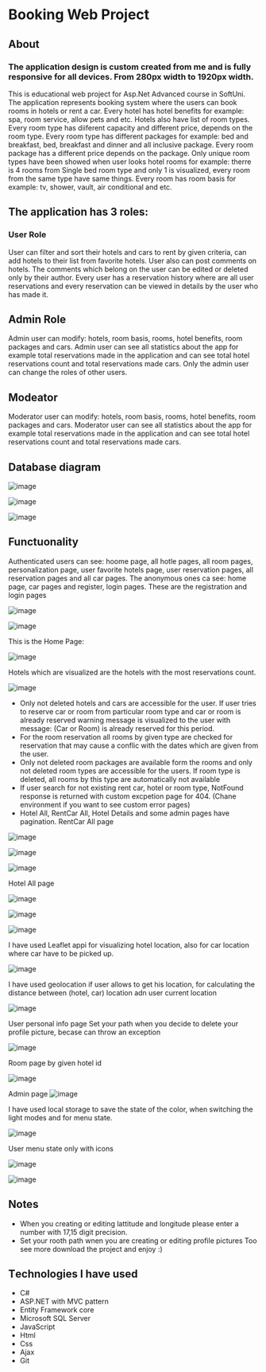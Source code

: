 # Booking Web Project

## About
### The application design is custom created from me and is fully responsive for all devices. From 280px width to 1920px width.
This is educational web project for Asp.Net Advanced course in SoftUni.
The application represents booking system where the users can book rooms in hotels or rent a car.
Every hotel has hotel benefits for example: spa, room service, allow pets and etc. Hotels also have list of room types. Every room type has diiferent capacity and different price, depends on the room type.
Every room type has different packages for example: bed and breakfast, bed, breakfast and dinner and all inclusive package. Every room package has a different price depends on the package.
Only unique room types have been showed when user looks hotel rooms for example: therre is 4 rooms from Single bed room type and only 1 is visualized, every room from the same type have same things.
Every room has room basis for example: tv, shower, vault, air conditional and etc.
## The application has 3 roles:
### User Role
User can filter and sort their hotels and cars to rent by given criteria, can add hotels to their list from favorite hotels. 
User also can post comments on hotels. The comments which belong on the user can be edited or deleted only by their author.
Every user has a reservation history where are all user reservations and every reservation can be viewed in details by the user who has made it.
## Admin Role
Admin user can modify: hotels, room basis, rooms, hotel benefits, room packages and cars.
Admin user can see all statistics about the app for example total reservations made in the application and can see total hotel reservations count and total reservations made cars.
Only the admin user can change the roles of other users.
## Modeator
Moderator user can modify: hotels, room basis, rooms, hotel benefits, room packages and cars.
Moderator user can see all statistics about the app for example total reservations made in the application and can see total hotel reservations count and total reservations made cars.

## Database diagram

![image](https://github.com/RosenYordanov2003/BookingWebProject/assets/107473016/5e70031f-7b89-4e36-8f06-6836964ee16d)

![image](https://github.com/RosenYordanov2003/BookingWebProject/assets/107473016/a8b09727-17be-4c87-8c77-73dd76b6a731)

![image](https://github.com/RosenYordanov2003/BookingWebProject/assets/107473016/ea8725d9-e359-4a75-9d70-72ec57eabf81)




## Functuonality
Authenticated users can see: hoome page, all hotle pages, all room pages, personalization page, user favorite hotels page, user reservation pages, all reservation pages and all car pages.
The anonymous ones ca see: home page, car pages and register, login pages.
These are the registration and login pages

![image](https://github.com/RosenYordanov2003/BookingWebProject/assets/107473016/65ed8384-b8db-459b-911a-02b605290e8b)

![image](https://github.com/RosenYordanov2003/BookingWebProject/assets/107473016/66c59eb0-3f4d-40e5-8595-ef352d9ae3e2)

This is the Home Page: 

![image](https://github.com/RosenYordanov2003/BookingWebProject/assets/107473016/ad9ae066-e4e2-4d9a-ad42-7284987804f1)

Hotels which are visualized are the hotels with the most reservations count.

![image](https://github.com/RosenYordanov2003/BookingWebProject/assets/107473016/3da7b00e-b44c-480c-95b5-c0d81f022d89)

- Only not deleted hotels and cars are accessible for the user.
If user tries to reserve car or room from particular room type and car or room is already reserved warning message is visualized to the user with message: (Car or Room) is already reserved for this period.
- For the room reservation all rooms by given type are checked for reservation that may cause а conflic with the dates which are given from the user.
- Only not deleted room packages are available form the rooms and only not deleted room types are accessible for the users. If room type is deleted, all rooms by this type are automatically not available
- If user search for not existing rent car, hotel or room type, NotFound response is returned with custom excpetion page for 404. (Chane environment if you want to see custom error  pages)
- Hotel All, RentCar All, Hotel Details and some admin pages have pagination.
RentCar All page

![image](https://github.com/RosenYordanov2003/BookingWebProject/assets/107473016/d5a45338-9eea-44b6-aa46-756aba01e770)

![image](https://github.com/RosenYordanov2003/BookingWebProject/assets/107473016/23d6040f-5628-4fcb-81bb-01cc487df5a9)


![image](https://github.com/RosenYordanov2003/BookingWebProject/assets/107473016/67e2d580-9d9b-4de5-b44d-4f11b70c9d0a)

Hotel All page

![image](https://github.com/RosenYordanov2003/BookingWebProject/assets/107473016/7a06c723-cc42-4684-a0ae-6a5f3a05f02c)

![image](https://github.com/RosenYordanov2003/BookingWebProject/assets/107473016/58cc07c7-0cad-4291-83e1-69bb0d0b18b9)

![image](https://github.com/RosenYordanov2003/BookingWebProject/assets/107473016/a28e918d-b40d-43b2-a96e-b7de9f27ad99)

I have used Leaflet appi for visualizing hotel location, also for car location where car have to be picked up.

![image](https://github.com/RosenYordanov2003/BookingWebProject/assets/107473016/7d055f37-1a19-4ddd-a5c4-93013dfb69b1)

I have used geolocation if user allows to get his location, for calculating the distance between (hotel, car) location adn user current location

![image](https://github.com/RosenYordanov2003/BookingWebProject/assets/107473016/bffece16-a91e-4bf0-a54c-bf7c0ae3a7e0)

User personal info page
Set your path when you decide to delete your profile picture, becase can throw an exception

![image](https://github.com/RosenYordanov2003/BookingWebProject/assets/107473016/65a8783d-b7c1-4083-bd38-1b55f85ba735)

Room page by given hotel id

![image](https://github.com/RosenYordanov2003/BookingWebProject/assets/107473016/730098ad-8036-4e4e-a33f-d90914a2bd8d)

Admin page
![image](https://github.com/RosenYordanov2003/BookingWebProject/assets/107473016/3274e04f-58e5-4193-93bf-0f3a8d67b5e1)

I have used local storage to save the state of the color, when switching the light modes and for menu state.

![image](https://github.com/RosenYordanov2003/BookingWebProject/assets/107473016/b960d5bc-e04d-442e-a081-2c4fa4bf3a8f)

User menu state only with icons

![image](https://github.com/RosenYordanov2003/BookingWebProject/assets/107473016/3fcfbc02-c678-4d88-9017-81edf8eb2aa3)

![image](https://github.com/RosenYordanov2003/BookingWebProject/assets/107473016/6acfef5f-da70-4e21-ad6c-f21d5b7b3316)


## Notes
- When you creating or editing lattitude and longitude please enter a number with 17,15 digit precision.
- Set your rooth path wnen you are creating or editing profile pictures
Too see more download the project and enjoy :)

## Тechnologies I have used
- C#
- ASP.NET with MVC pattern
- Entity Framework core
- Microsoft SQL Server
- JavaScript
- Html
- Css
- Ajax
- Git
  











